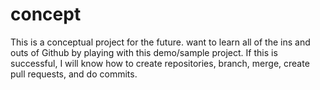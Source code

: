 # concept
This is a conceptual project for the future.  want to learn all of the ins and outs of Github by playing with this demo/sample project. If this is successful, I will know how to create repositories, branch, merge, create pull requests, and do commits.
